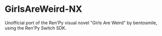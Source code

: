 # GirlsAreWeird-NX
Unofficial port of the Ren'Py visual novel "Girls Are Weird" by bentosmile, using the Ren'Py Switch SDK.
